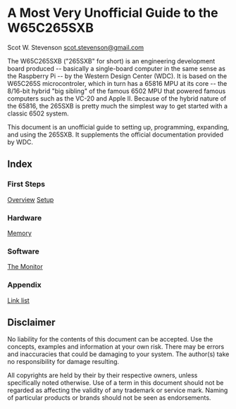 # A Most Very Unofficial Guide to the W65C265SXB

Scot W. Stevenson <scot.stevenson@gmail.com>

The W65C265SXB ("265SXB" for short) is an engineering development board produced
-- basically a single-board computer in the same sense as the Raspberry Pi -- by
the Western Design Center (WDC). It is based on the W65C265S microcontroler,
which in turn has a 65816 MPU at its core -- the 8/16-bit hybrid "big sibling"
of the famous 6502 MPU that powered famous computers such as the VC-20 and Apple
II. Because of the hybrid nature of the 65816, the 265SXB is pretty much the
simplest way to get started with a classic 6502 system.

This document is an unofficial guide to setting up, programming, expanding, and
using the 265SXB. It supplements the official documentation provided by WDC.

## Index

### First Steps

[Overview](https://github.com/scotws/265SXB-Guide/blob/master/overview.md)
[Setup](https://github.com/scotws/265SXB-Guide/blob/master/setup.md)

### Hardware

[Memory](https://github.com/scotws/265SXB-Guide/blob/master/memory.md)


### Software

[The Monitor](https://github.com/scotws/265SXB-Guide/blob/master/monitor.md)


### Appendix

[Link list](https://github.com/scotws/265SXB-Guide/blob/master/links.md)

## Disclaimer 


No liability for the contents of this document can be accepted. Use the
concepts, examples and information at your own risk. There may be errors and
inaccuracies that could be damaging to your system.  The author(s) take no
responsibility for damage resulting. 

All copyrights are held by their by their respective owners, unless specifically
noted otherwise. Use of a term in this document should not be regarded as
affecting the validity of any trademark or service mark. Naming of particular
products or brands should not be seen as endorsements.

